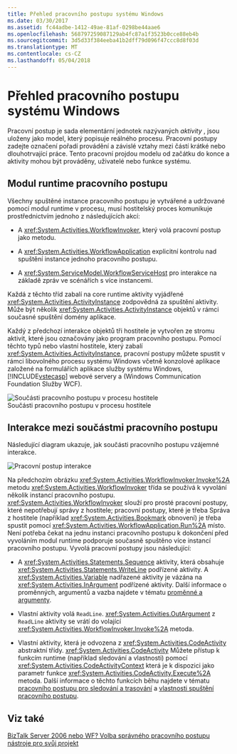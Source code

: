 ```yaml
---
title: Přehled pracovního postupu systému Windows
ms.date: 03/30/2017
ms.assetid: fc44adbe-1412-49ae-81af-0298be44aae6
ms.openlocfilehash: 568797259087129ab4fc87a1f3523b0cce88eb4b
ms.sourcegitcommit: 3d5d33f384eeba41b2dff79d096f47ccc8d8f03d
ms.translationtype: MT
ms.contentlocale: cs-CZ
ms.lasthandoff: 05/04/2018
---
```

# <a name="windows-workflow-overview"></a>Přehled pracovního postupu systému Windows
Pracovní postup je sada elementární jednotek nazývaných *aktivity* , jsou uloženy jako model, který popisuje reálného procesu. Pracovní postupy zadejte označení pořadí provádění a závislé vztahy mezi částí krátké nebo dlouhotrvající práce. Tento pracovní projdou modelu od začátku do konce a aktivity mohou být prováděny, uživatelé nebo funkce systému.  
  
## <a name="workflow-run-time-engine"></a>Modul runtime pracovního postupu  
 Všechny spuštěné instance pracovního postupu je vytvářené a udržované pomocí modul runtime v procesu, musí hostitelský proces komunikuje prostřednictvím jednoho z následujících akcí:  
  
-   A <xref:System.Activities.WorkflowInvoker>, který volá pracovní postup jako metodu.  
  
-   A <xref:System.Activities.WorkflowApplication> explicitní kontrolu nad spuštění instance jednoho pracovního postupu.  
  
-   A <xref:System.ServiceModel.WorkflowServiceHost> pro interakce na základě zpráv ve scénářích s více instancemi.  
  
 Každá z těchto tříd zabalí na core runtime aktivity vyjádřené <xref:System.Activities.ActivityInstance> zodpovědná za spuštění aktivity. Může být několik <xref:System.Activities.ActivityInstance> objektů v rámci současné spuštění domény aplikace.  
  
 Každý z předchozí interakce objektů tři hostitele je vytvořen ze stromu aktivit, které jsou označovány jako program pracovního postupu. Pomocí těchto typů nebo vlastní hostitele, který zabalí <xref:System.Activities.ActivityInstance>, pracovní postupy můžete spustit v rámci libovolného procesu systému Windows včetně konzolové aplikace založené na formulářích aplikace služby systému Windows, [!INCLUDE[vstecasp](../../../includes/vstecasp-md.md)] webové servery a (Windows Communication Foundation Služby WCF).  
  
 ![Součásti pracovního postupu v procesu hostitele](../../../docs/framework/windows-workflow-foundation/media/44c79d1d-178b-4487-87ed-3e33015a3842.gif "44c79d1d-178b-4487-87ed-3e33015a3842")  
Součásti pracovního postupu v procesu hostitele  
  
## <a name="interaction-between-workflow-components"></a>Interakce mezi součástmi pracovního postupu  
 Následující diagram ukazuje, jak součásti pracovního postupu vzájemné interakce.  
  
 ![Pracovní postup interakce](../../../docs/framework/windows-workflow-foundation/media/workflowinteraction.gif "WorkflowInteraction")  
  
 Na předchozím obrázku <xref:System.Activities.WorkflowInvoker.Invoke%2A> metodu <xref:System.Activities.WorkflowInvoker> třída se používá k vyvolání několik instancí pracovního postupu. <xref:System.Activities.WorkflowInvoker> slouží pro prosté pracovní postupy, které nepotřebují správy z hostitele; pracovní postupy, které je třeba Správa z hostitele (například <xref:System.Activities.Bookmark> obnovení) je třeba spustit pomocí <xref:System.Activities.WorkflowApplication.Run%2A> místo. Není potřeba čekat na jednu instanci pracovního postupu k dokončení před vyvoláním modul runtime podporuje současně spuštěno více instancí pracovního postupu.  Vyvolá pracovní postupy jsou následující:  
  
-   A <xref:System.Activities.Statements.Sequence> aktivity, která obsahuje <xref:System.Activities.Statements.WriteLine> podřízené aktivity. A <xref:System.Activities.Variable> nadřazené aktivity je vázána na <xref:System.Activities.InArgument> podřízené aktivity. Další informace o proměnných, argumentů a vazba najdete v tématu [proměnné a argumenty](../../../docs/framework/windows-workflow-foundation/variables-and-arguments.md).  
  
-   Vlastní aktivity volá `ReadLine`. <xref:System.Activities.OutArgument> z `ReadLine` aktivity se vrátí do volající <xref:System.Activities.WorkflowInvoker.Invoke%2A> metoda.  
  
-   Vlastní aktivity, která je odvozena z <xref:System.Activities.CodeActivity> abstraktní třídy. <xref:System.Activities.CodeActivity> Můžete přístup k funkcím runtime (například sledování a vlastnosti) pomocí <xref:System.Activities.CodeActivityContext> která je k dispozici jako parametr funkce <xref:System.Activities.CodeActivity.Execute%2A> metoda. Další informace o těchto funkcích běhu najdete v tématu [pracovního postupu pro sledování a trasování](../../../docs/framework/windows-workflow-foundation/workflow-tracking-and-tracing.md) a [vlastnosti spuštění pracovního postupu](../../../docs/framework/windows-workflow-foundation/workflow-execution-properties.md).  
  
## <a name="see-also"></a>Viz také  
 [BizTalk Server 2006 nebo WF? Volba správného pracovního postupu nástroje pro svůj projekt](http://go.microsoft.com/fwlink/?LinkId=154901)
